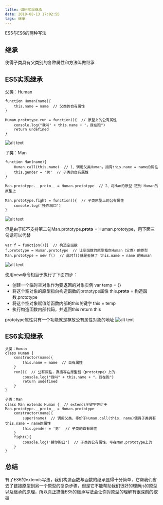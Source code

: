 ```yaml
---
title: 如何实现继承
date: 2018-08-13 17:02:55
tags: 继承
---
```

ES5与ES6的两种写法
<!-- more -->
## 继承
使得子类具有父类别的各种属性和方法叫做继承
## ES5实现继承
父类：Human
```
function Human(name){
    this.name = name  // 父类的自有属性
}

Human.prototype.run = function(){  // 原型上的公有属性
    console.log("我叫" + this.name + "，我在跑")
    return undefined
}
```
![alt text](https://i.loli.net/2018/08/13/5b719b02c3022.jpg)

子类：Man
```
function Man(name){
    Human.call(this.name)  // 1、调用父类Human，拥有this.name = name的属性
    this.gender = '男'  // 子类的自有属性
}

Man.prototype.__proto__ = Human.prototype  // 2、将Man的原型 链到 Human的原型上

Man.prototype.fight = function(){  // 子类原型上的公有属性
    console.log('捶你胸口')
}
```
![alt text](https://i.loli.net/2018/08/13/5b719b024ce95.png)

但是由于IE不支持第二句Man.prototype.__proto__ = Human.prototype，用下面三句话可以代替
```
var f = function(){}  // 构造空函数
f.prototype = Human.prototype  // 让空函数的原型指向Human（父类）的原型
Man.prototype = new f()  // 此时f()就是去掉了 this.name = name 的Human
```
![alt text](https://i.loli.net/2018/08/13/5b719b02c1604.png)

使用new命令相当于执行了下面四步：
- 创建一个临时空对象作为要返回的对象实例  var temp = {}
- 将这个空对象的原型指向构造函数的prototype属性  this.__proto__ = 构造函数.prototype
- 将这个空对象赋值给函数内部的this关键字  this = temp
- 执行构造函数内部代码，并返回this  return this

prototype属性只有一个功能就是存放公有属性对象的地址
![alt text](https://i.loli.net/2018/08/13/5b714f47880d3.png)
## ES6实现继承
```
父类：Human
class Human {
    constructor(name){
        this.name = name  // 自有属性
    }
    run(){  // 公有属性，直接写在原型链（prototype）上的
        console.log("我叫" + this.name + "，我在跑")
        return undefined
    }
}

子类：Man
class Man extends Human {  // extends关键字等价于 Man.prototype.__proto__ = Human.prototype
    constructor(name){
        super(name)  // 调用父类，等价于Human.call(this, name)使得子类拥有this.name = name的属性
        this.gender = '男'  // 子类的自有属性
    }
    fight(){
        console.log('捶你胸口')  // 子类的公有属性，写在Man.prototype上的
    }
}
```
## 总结
有了ES6的extends写法，我们构造函数与函数的继承显得十分简单，它帮我们省去了链接原型到另一个原型的复杂步骤，但是它不能帮助我们很好的理解js的原型以及继承的原理，所以真正搞懂ES5的继承写法会让你对原型的理解有很深刻的挖掘
